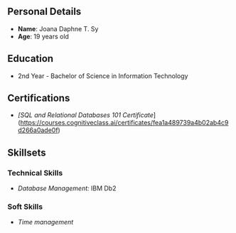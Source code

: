 
## Personal Details
- **Name**: Joana Daphne T. Sy
- **Age**: 19 years old

## Education
- 2nd Year - Bachelor of Science in Information Technology

## Certifications
- *[SQL and Relational Databases 101 Certificate*] (https://courses.cognitiveclass.ai/certificates/fea1a489739a4b02ab4c9d266a0ade0f)

## Skillsets

### Technical Skills
- *Database Management:* IBM Db2
### Soft Skills
- *Time management*
